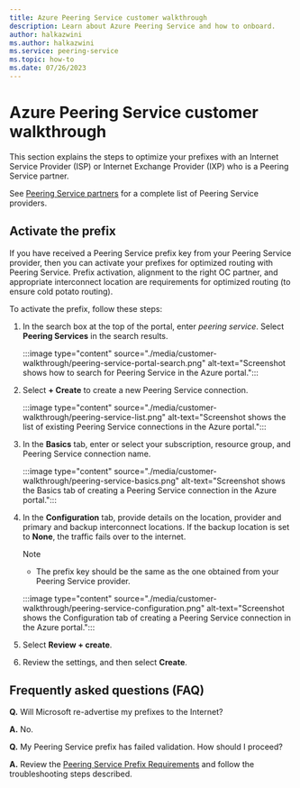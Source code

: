 ```yaml
---
title: Azure Peering Service customer walkthrough
description: Learn about Azure Peering Service and how to onboard.
author: halkazwini
ms.author: halkazwini
ms.service: peering-service
ms.topic: how-to
ms.date: 07/26/2023
---
```


# Azure Peering Service customer walkthrough

This section explains the steps to optimize your prefixes with an Internet Service Provider (ISP) or Internet Exchange Provider (IXP) who is a Peering Service partner.

See [Peering Service partners](location-partners.md) for a complete list of Peering Service providers. 

## Activate the prefix

If you have received a Peering Service prefix key from your Peering Service provider, then you can activate your prefixes for optimized routing with Peering Service. Prefix activation, alignment to the right OC partner, and appropriate interconnect location are requirements for optimized routing (to ensure cold potato routing).

To activate the prefix, follow these steps:

1. In the search box at the top of the portal, enter *peering service*. Select **Peering Services** in the search results. 

    :::image type="content" source="./media/customer-walkthrough/peering-service-portal-search.png" alt-text="Screenshot shows how to search for Peering Service in the Azure portal.":::

1. Select **+ Create** to create a new Peering Service connection.

    :::image type="content" source="./media/customer-walkthrough/peering-service-list.png" alt-text="Screenshot shows the list of existing Peering Service connections in the Azure portal.":::

1. In the **Basics** tab, enter or select your subscription, resource group, and Peering Service connection name.

    :::image type="content" source="./media/customer-walkthrough/peering-service-basics.png" alt-text="Screenshot shows the Basics tab of creating a Peering Service connection in the Azure portal.":::

1. In the **Configuration** tab, provide details on the location, provider and primary and backup interconnect locations. If the backup location is set to **None**, the traffic fails over to the internet.

    > [!NOTE]
    > - The prefix key should be the same as the one obtained from your Peering Service provider. 

    :::image type="content" source="./media/customer-walkthrough/peering-service-configuration.png" alt-text="Screenshot shows the Configuration tab of creating a Peering Service connection in the Azure portal."::: 

1. Select **Review + create**.

1. Review the settings, and then select **Create**.

## Frequently asked questions (FAQ)

**Q.** Will Microsoft re-advertise my prefixes to the Internet?

**A.** No.

**Q.** My Peering Service prefix has failed validation. How should I proceed?

**A.** Review the [Peering Service Prefix Requirements](./peering-service-prefix-requirements.md) and follow the troubleshooting steps described.